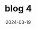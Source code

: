 ---
layout: blog-detail
title: blog 4
date: 2024-03-19
category: software, digital
image: "/assets/images/03.png"
---